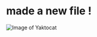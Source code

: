#
# 
  #
  # made a new file !

![Image of Yaktocat](https://octodex.github.com/images/yaktocat.png)
